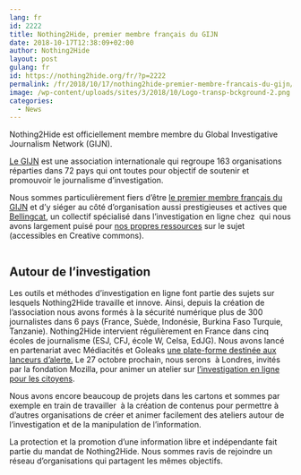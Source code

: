 ```yaml
---
lang: fr 
id: 2222
title: Nothing2Hide, premier membre français du GIJN
date: 2018-10-17T12:38:09+02:00
author: Nothing2Hide
layout: post
gulang: fr 
id: https://nothing2hide.org/fr/?p=2222
permalink: /fr/2018/10/17/nothing2hide-premier-membre-francais-du-gijn/
image: /wp-content/uploads/sites/3/2018/10/Logo-transp-bckground-2.png
categories:
  - News
---
```

Nothing2Hide est officiellement membre membre du Global Investigative Journalism Network (GIJN).

<!--more-->

[Le GIJN](https://gijn.org/) est une association internationale qui regroupe 163 organisations réparties dans 72 pays qui ont toutes pour objectif de soutenir et promouvoir le journalisme d’investigation.

Nous sommes particulièrement fiers d&rsquo;être [le premier membre français du GIJN](https://gijn.org/2018/10/17/gijn-welcomes-10-new-member-groups-from-9-countries/) et d&rsquo;y siéger au côté d&rsquo;organisation aussi prestigieuses et actives que [Bellingcat](https://www.bellingcat.com/), un collectif spécialisé dans l&rsquo;investigation en ligne chez  qui nous avons largement puisé pour [nos propres ressources](https://nothing2hide.org/slides/atelier-news-debunk.html#/) sur le sujet (accessibles en Creative commons).<figure class="wp-block-image">

[<img src="https://nothing2hide.org/fr/wp-content/uploads/sites/3/2018/10/new-members-collage-sept-2018-768x466.jpg" alt="" class="wp-image-2250" srcset="https://nothing2hide.org/fr/wp-content/uploads/sites/3/2018/10/new-members-collage-sept-2018-768x466.jpg 768w, https://nothing2hide.org/fr/wp-content/uploads/sites/3/2018/10/new-members-collage-sept-2018-768x466-300x182.jpg 300w, https://nothing2hide.org/fr/wp-content/uploads/sites/3/2018/10/new-members-collage-sept-2018-768x466-600x364.jpg 600w, https://nothing2hide.org/fr/wp-content/uploads/sites/3/2018/10/new-members-collage-sept-2018-768x466-264x160.jpg 264w" sizes="(max-width: 767px) 89vw, (max-width: 1000px) 54vw, (max-width: 1071px) 543px, 580px" />](https://gijn.org/2018/10/17/gijn-welcomes-10-new-member-groups-from-9-countries/)</figure> 

## Autour de l&rsquo;investigation

Les outils et méthodes d&rsquo;investigation en ligne font partie des sujets sur lesquels Nothing2Hide travaille et innove. Ainsi, depuis la création de l&rsquo;association nous avons formés à la sécurité numérique plus de 300 journalistes dans 6 pays (France, Suède, Indonésie, Burkina Faso Turquie, Tanzanie). Nothing2Hide intervient régulièrement en France dans cinq écoles de journalisme (ESJ, CFJ, école W, Celsa, EdJG). Nous avons lancé en partenariat avec Médiacités et Goleaks [une plate-forme destinée aux lanceurs d&rsquo;alerte.](https://nothing2hide.org/fr/2018/10/01/lanceurs-dalerte-la-plateforme-dalerte-locales-securisees/) Le 27 octobre prochain, nous serons  à Londres, invités par la fondation Mozilla, pour animer un atelier sur [l&rsquo;investigation en ligne pour les citoyens](https://guidebook.com/guide/147793/event/21682644/).  


Nous avons encore beaucoup de projets dans les cartons et sommes par exemple en train de travailler  à la création de contenus pour permettre à d&rsquo;autres organisations de créer et animer facilement des ateliers autour de l&rsquo;investigation et de la manipulation de l&rsquo;information.

La protection et la promotion d&rsquo;une information libre et indépendante fait partie du mandat de Nothing2Hide. Nous sommes ravis de rejoindre un réseau d&rsquo;organisations qui partagent les mêmes objectifs.